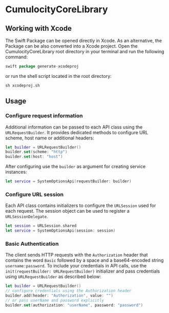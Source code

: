 # CumulocityCoreLibrary

## Working with Xcode

The Swift Package can be opened directly in Xcode. As an alternative, the Package can be also converted into a Xcode project. Open the CumulocityCoreLibrary root directory in your terminal and run the following command:

```groovy
swift package generate-xcodeproj
```

or run the shell script located in the root directory:

```console
sh xcodeproj.sh
```

## Usage

### Configure request information

Additional information can be passed to each API class using the `URLRequestBuilder`. It provides dedicated methods to configure URL scheme, host name or additional headers:

```swift
let builder = URLRequestBuilder()
builder.set(scheme: "http")
builder.set(host: "host")
```

After configuring use the `builder` as argument for creating service instances:

```swift
let service = SystemOptionsApi(requestBuilder: builder)
```

### Configure URL session

Each API class contains initializers to configure the `URLSession` used for each request. The session object can be used to register a `URLSessionDelegate`.

```swift
let session = URLSession.shared
let service = SystemOptionsApi(session: session)
```

### Basic Authentication

The client sends HTTP requests with the `Authorization` header that contains the word `Basic` followed by a space and a base64-encoded string `username:password`. To include your credentials in API calls, use the `init(requestBuilder: URLRequestBuilder)` initializer and pass credentials using `URLRequestBuilder` as described below:

```swift
let builder = URLRequestBuilder()
// configure credentials using the Authorization header
builder.add(header: "Authorization", value: "")
// or pass userName and password explicitly
builder.set(authorization: "userName", password: "password")
```
